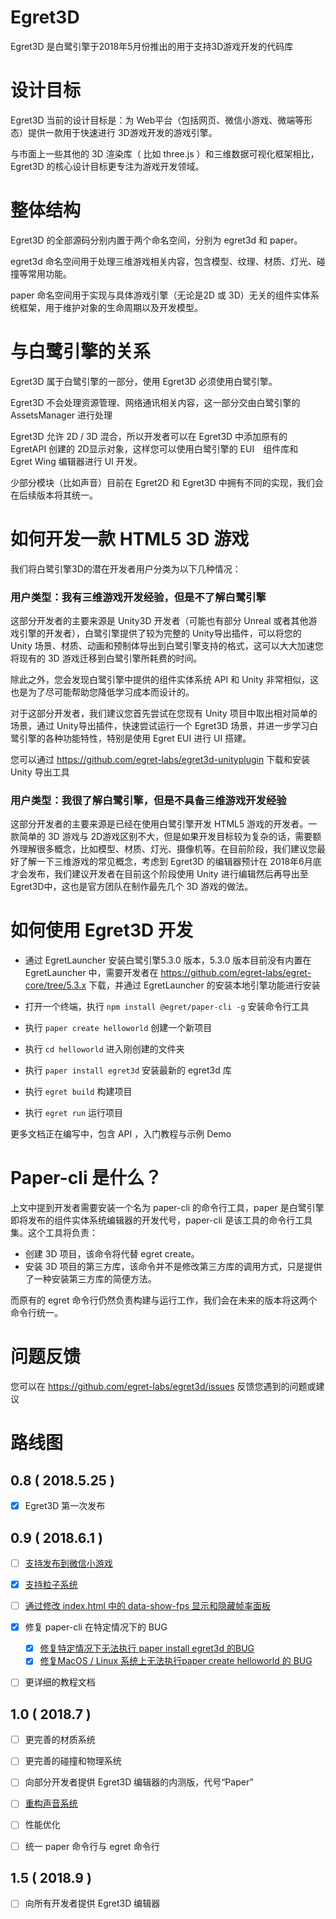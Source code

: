 Egret3D
===========


Egret3D 是白鹭引擎于2018年5月份推出的用于支持3D游戏开发的代码库


设计目标
=================


Egret3D 当前的设计目标是：为 Web平台（包括网页、微信小游戏、微端等形态）提供一款用于快速进行 3D游戏开发的游戏引擎。

与市面上一些其他的 3D 渲染库（ 比如 three.js ）和三维数据可视化框架相比，Egret3D 的核心设计目标更专注为游戏开发领域。


整体结构
=================

Egret3D 的全部源码分别内置于两个命名空间，分别为 egret3d 和 paper。

egret3d 命名空间用于处理三维游戏相关内容，包含模型、纹理、材质、灯光、碰撞等常用功能。

paper 命名空间用于实现与具体游戏引擎（无论是2D 或 3D）无关的组件实体系统框架，用于维护对象的生命周期以及开发模型。


与白鹭引擎的关系
=================

Egret3D 属于白鹭引擎的一部分，使用 Egret3D 必须使用白鹭引擎。

Egret3D 不会处理资源管理、网络通讯相关内容，这一部分交由白鹭引擎的 AssetsManager 进行处理

Egret3D 允许 2D / 3D 混合，所以开发者可以在 Egret3D 中添加原有的 EgretAPI 创建的 2D显示对象，这样您可以使用白鹭引擎的 EUI　组件库和　Egret Wing 编辑器进行 UI 开发。

少部分模块（比如声音）目前在 Egret2D 和 Egret3D 中拥有不同的实现，我们会在后续版本将其统一。



如何开发一款 HTML5 3D 游戏
=================

我们将白鹭引擎3D的潜在开发者用户分类为以下几种情况：


### 用户类型：我有三维游戏开发经验，但是不了解白鹭引擎

这部分开发者的主要来源是 Unity3D 开发者（可能也有部分 Unreal 或者其他游戏引擎的开发者），白鹭引擎提供了较为完整的 Unity导出插件，可以将您的 Unity 场景、材质、动画和预制体导出到白鹭引擎支持的格式，这可以大大加速您将现有的 3D 游戏迁移到白鹭引擎所耗费的时间。

除此之外，您会发现白鹭引擎中提供的组件实体系统 API 和 Unity 非常相似，这也是为了尽可能帮助您降低学习成本而设计的。

对于这部分开发者，我们建议您首先尝试在您现有 Unity 项目中取出相对简单的场景，通过 Unity导出插件，快速尝试运行一个 Egret3D 场景，并进一步学习白鹭引擎的各种功能特性，特别是使用 Egret EUI 进行 UI 搭建。

您可以通过 https://github.com/egret-labs/egret3d-unityplugin 下载和安装 Unity 导出工具


### 用户类型：我很了解白鹭引擎，但是不具备三维游戏开发经验

这部分开发者的主要来源是已经在使用白鹭引擎开发 HTML5 游戏的开发者。一款简单的 3D 游戏与 2D游戏区别不大，但是如果开发目标较为复杂的话，需要额外理解很多概念，比如模型、材质、灯光、摄像机等。在目前阶段，我们建议您最好了解一下三维游戏的常见概念，考虑到 Egret3D 的编辑器预计在 2018年6月底才会发布，我们建议开发者在目前这个阶段使用 Unity 进行编辑然后再导出至 Egret3D中，这也是官方团队在制作最先几个 3D 游戏的做法。



如何使用 Egret3D 开发
==================================

* 通过 EgretLauncher 安装白鹭引擎5.3.0 版本，5.3.0 版本目前没有内置在 EgretLauncher 中，需要开发者在 https://github.com/egret-labs/egret-core/tree/5.3.x 下载，并通过 EgretLauncher 的安装本地引擎功能进行安装

* 打开一个终端，执行 ```npm install @egret/paper-cli -g``` 安装命令行工具
* 执行 ```paper create helloworld``` 创建一个新项目
* 执行 ```cd helloworld``` 进入刚创建的文件夹
* 执行 ```paper install egret3d``` 安装最新的 egret3d 库
* 执行 ```egret build``` 构建项目
* 执行 ```egret run``` 运行项目

更多文档正在编写中，包含 API ，入门教程与示例 Demo


Paper-cli 是什么？
=============================

上文中提到开发者需要安装一个名为 paper-cli 的命令行工具，paper 是白鹭引擎即将发布的组件实体系统编辑器的开发代号，paper-cli 是该工具的命令行工具集。这个工具将负责：

* 创建 3D 项目，该命令将代替 egret create。
* 安装 3D 项目的第三方库，该命令并不是修改第三方库的调用方式，只是提供了一种安装第三方库的简便方法。

而原有的 egret 命令行仍然负责构建与运行工作，我们会在未来的版本将这两个命令行统一。


问题反馈
======================
您可以在 https://github.com/egret-labs/egret3d/issues 反馈您遇到的问题或建议

路线图
=================


0.8 ( 2018.5.25 )
--------------

- [x] Egret3D 第一次发布



0.9 ( 2018.6.1 )
--------------------

- [ ] [支持发布到微信小游戏](https://github.com/egret-labs/egret3d/issues/5)
- [x] [支持粒子系统](https://github.com/egret-labs/egret3d/issues/4)
- [ ] [通过修改 index.html 中的 data-show-fps 显示和隐藏帧率面板](https://github.com/egret-labs/egret3d/issues/7)
- [x] 修复 paper-cli 在特定情况下的 BUG
  - [x] [修复特定情况下无法执行 paper install egret3d 的BUG](https://github.com/egret-labs/egret3d/issues/6)
  - [x] [修复MacOS / Linux 系统上无法执行paper create helloworld 的 BUG](https://github.com/egret-labs/egret3d/issues/8)
- [ ] 更详细的教程文档


1.0 ( 2018.7 )
----------------------

- [ ] 更完善的材质系统
- [ ] 更完善的碰撞和物理系统
- [ ] 向部分开发者提供 Egret3D 编辑器的内测版，代号“Paper”
- [ ] [重构声音系统](https://github.com/egret-labs/egret3d/issues/3)
- [ ] 性能优化
- [ ] 统一 paper 命令行与 egret 命令行


1.5 ( 2018.9 )
---------------------------
- [ ] 向所有开发者提供 Egret3D 编辑器
